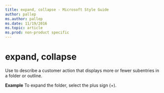 ```yaml
---
title: expand, collapse - Microsoft Style Guide
author: pallep
ms.author: pallep
ms.date: 11/19/2016
ms.topic: article
ms.prod: non-product specific
---
```


# expand, collapse

Use to describe a customer action that displays more or fewer subentries in a folder or outline. 

**Example** To expand the folder, select the plus sign (+).
